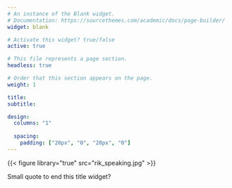 ```yaml
---
# An instance of the Blank widget.
# Documentation: https://sourcethemes.com/academic/docs/page-builder/
widget: blank

# Activate this widget? true/false
active: true

# This file represents a page section.
headless: true

# Order that this section appears on the page.
weight: 1

title: 
subtitle:

design:
  columns: "1"
  
  spacing:
    padding: ["20px", "0", "20px", "0"]    
---
```

{{< figure library="true" src="rik_speaking.jpg" >}} 

Small quote to end this title widget?
